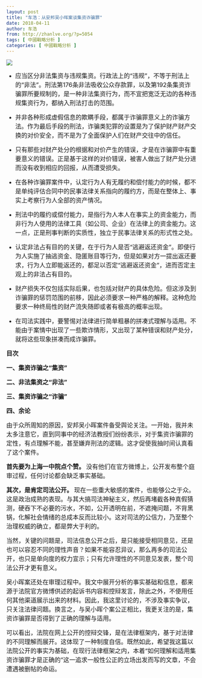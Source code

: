 ```yaml
---
layout: post
title: "车浩：从安邦吴小晖案谈集资诈骗罪"
date: 2018-04-11
author: 车浩
from: http://zhanlve.org/?p=5054
tags: [ 中國戰略分析 ]
categories: [ 中國戰略分析 ]
---
```


<div id="entry">
 <div class="at-above-post addthis_tool" data-url="http://zhanlve.org/?p=5054">
 </div>
 <p>
  <img class="aligncenter" src="https://mmbiz.qpic.cn/mmbiz_jpg/1Pzr69xicXmtNdmur9hzDkU4Y0WvMvotFogYWl7ia8ZNEljHvZvDh1d1yeId4qu3IYGXV1N2YuefPng8dIv3nJ5Q/640?wx_fmt=jpeg&amp;tp=webp&amp;wxfrom=5&amp;wx_lazy=1"/>
 </p>
 <ul class="list-paddingleft-2">
  <li>
   <span style="font-size: 12pt;">
    应当区分非法集资与违规集资。行政法上的“违规”，不等于刑法上的“非法”。刑法第176条非法吸收公众存款罪，以及第192条集资诈骗罪所要规制的，是一种非法集资行为，而不宜把宽泛无边的各种违规集资行为，都纳入刑法打击的范围。
   </span>
  </li>
 </ul>
 <ul class="list-paddingleft-2">
  <li>
   <span style="font-size: 12pt;">
    并非各种形成虚假信息的欺瞒手段，都属于诈骗罪意义上的诈骗方法。作为最后手段的刑法，诈骗类犯罪的设置是为了保护财产财产交换的对价安全，而不是为了全面保护人们在财产交往中的信任。
   </span>
  </li>
 </ul>
 <ul class="list-paddingleft-2">
  <li>
   <span style="font-size: 12pt;">
    只有那些对财产处分的根据和对价产生的错误，才是在诈骗罪中有重要意义的错误。正是基于这样的对价错误，被害人做出了财产处分进而没有收到相应的回报，从而遭受损失。
   </span>
  </li>
 </ul>
 <ul class="list-paddingleft-2">
  <li>
   <span style="font-size: 12pt;">
    在各种诈骗罪案件中，认定行为人有无履约和偿付能力的时候，都不是单纯评估合同中的民事法律关系指向的履约方，而是在整体上、事实上考察行为人全部的资产情况。
   </span>
  </li>
 </ul>
 <ul class="list-paddingleft-2">
  <li>
   <span style="font-size: 12pt;">
    刑法中的履约或偿付能力，是指行为人本人在事实上的资金能力，而非行为人使用的法律工具（如公司、企业）在法律上的资金能力。这一点，正是刑事判断的实质性，独立于民事法律关系的形式性之处。
   </span>
  </li>
 </ul>
 <ul class="list-paddingleft-2">
  <li>
   <span style="font-size: 12pt;">
    认定非法占有目的的关键，在于行为人是否“逃避返还资金”。即使行为人实施了抽逃资金、隐匿账目等行为，但是如果对方一提出返还要求，行为人立即能返还的，都足以否定“逃避返还资金”，进而否定主观上的非法占有目的。
   </span>
  </li>
 </ul>
 <ul class="list-paddingleft-2">
  <li>
   <span style="font-size: 12pt;">
    财产损失不仅包括实际后果，也包括对财产的具体危险。但这涉及到诈骗罪的惩罚范围的前移，因此必须要求一种严格的解释。这种危险要求一种终局性的财产流失随即或者有极高的概率出现。
   </span>
  </li>
 </ul>
 <ul class="list-paddingleft-2">
  <li>
   <span style="font-size: 12pt;">
    在司法实践中，要警惕对法律进行简单粗暴的拼凑式理解与适用。不能由于案情中出现了一些欺诈情形，又出现了某种错误和财产处分，就将这些现象拼凑而成诈骗罪。
   </span>
  </li>
 </ul>
 <p>
 </p>
 <p>
  <span style="font-size: 12pt;">
   <strong>
    目次
   </strong>
  </span>
 </p>
 <p>
  <span style="font-size: 12pt;">
   <strong>
    一、集资诈骗之“集资”
   </strong>
  </span>
 </p>
 <p>
  <span style="font-size: 12pt;">
   <strong>
    二、非法集资之“非法”
   </strong>
  </span>
 </p>
 <p>
  <span style="font-size: 12pt;">
   <strong>
    三、集资诈骗之“诈骗”
   </strong>
  </span>
 </p>
 <p>
  <span style="font-size: 12pt;">
   <strong>
    四、余论
   </strong>
  </span>
 </p>
 <p>
 </p>
 <p>
  <span style="font-size: 12pt;">
   由于众所周知的原因，安邦吴小晖案件备受舆论关注。一开始，我并未太多注意它，直到同事中的经济法教授们纷纷表示，对于集资诈骗罪的定性，有点理解不能，甚至嫌弃刑法的逻辑。这才促使我抽时间认真看了这个案件。
  </span>
 </p>
 <p>
  <span style="font-size: 12pt;">
   <strong>
    首先要为上海一中院点个赞。
   </strong>
   没有他们在官方微博上，公开发布整个庭审过程，任何讨论都会缺乏事实基础。
  </span>
 </p>
 <p>
  <span style="font-size: 12pt;">
   <strong>
    其次，是肯定司法公开。
   </strong>
   现在一些重大敏感的案件，也能够公之于众。这是政治成熟的表现。与其大搞司法神秘主义，然后再堵截各种真假猜测，硬吞下不必要的污水，不如，公开透明在前，不遮掩问题，不背黑锅，化解社会情绪的总成本反而比较小。这对司法的公信力，乃至整个治理权威的确立，都是弊大于利的。
  </span>
 </p>
 <p>
  <span style="font-size: 12pt;">
   当然，关键的问题是，司法信息公开之后，是只能接受相同意见，还是也可以容忍不同的理性声音？如果不能容忍异议，那么再多的司法公开，也只是单向度的权力宣示；只有允许理性的不同意见发表，整个司法公开才更有意义。
  </span>
 </p>
 <p>
  <span style="font-size: 12pt;">
   吴小晖案还处在审理过程中。我文中展开分析的事实基础和信息，都来源于法院官方微博供述的起诉书内容和控辩发言，除此之外，不使用任何其他渠道展示出来的材料。因此，我这里讨论的，不涉及事实争议，只关注法律问题。换言之，与吴小晖个案公正相比，我更关注的是，集资诈骗罪是否得到了正确的理解与适用。
  </span>
 </p>
 <p>
  <span style="font-size: 12pt;">
   可以看出，法院在网上公开的控辩交锋，是在法律框架内，基于对法律的不同理解而展开。这体现了一种制度自信。既然如此，希望我这篇以法院公开的事实为基础，在现行法律框架之内，本着“如何理解和适用集资诈骗罪才是正确的”这一追求一般性公正的立场出发而写的文章，不会遭遇被删帖的命运。
  </span>
 </p>
 <section>
  <section class="">
   <section class="">
    <section class="">
     <section class="">
      <section class="">
       <section class="">
        <section class="">
         <span style="font-size: 12pt;">
          <strong>
          </strong>
         </span>
        </section>
       </section>
      </section>
     </section>
    </section>
   </section>
  </section>
 </section>
</div>
